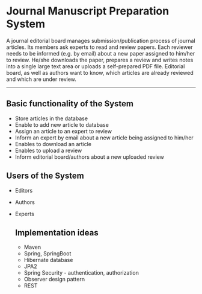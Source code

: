 # Journal Manuscript Preparation System  

A journal editorial board manages submission/publication process of journal articles.
Its members ask experts to read and review papers.
Each reviewer needs to be informed (e.g. by email) about a new paper assigned to him/her to review.
He/she downloads the paper, prepares a review and writes notes into a single large text area or uploads a self-prepared PDF file.
Editorial board, as well as authors want to know, which articles are already reviewed and which are under review.

  ___
  
  ## Basic functionality of the System

  * Store articles in the database
  * Enable to add new article to database
  * Assign an article to an expert to review
  * Inform an expert by email about a new article being assigned to him/her
  * Enables to download an article
  * Enables to upload a review
  * Inform editorial board/authors about a new uploaded review

## Users of the System
* Editors
* Authors
* Experts



  ## Implementation ideas
  * Maven
  * Spring, SpringBoot
  * Hibernate database
  * JPA2
  * Spring Security - authentication, authorization
  * Observer design pattern
  * REST
